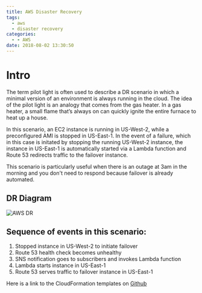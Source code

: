 ```yaml
---
title: AWS Disaster Recovery
tags:
  - aws
  - disaster recovery
categories:
  - - AWS
date: 2018-08-02 13:30:50
---
```


# Intro
The term pilot light is often used to describe a DR scenario in which a minimal version of an environment is always running in the cloud. The idea of the pilot light is an analogy that comes from the gas heater. In a gas heater, a small flame that’s always on can quickly ignite the entire furnace to heat up a house.

In this scenario, an EC2 instance is running in US-West-2, while a preconfigured AMI is stopped in US-East-1. In the event of a failure, which in this case is initated by stopping the running US-West-2 instance, the instance in US-East-1 is automatically started via a Lambda function and Route 53 redirects traffic to the failover instance. 

This scenario is particularly useful when there is an outage at 3am in the morning and you don't need to respond because failover is already automated. 

## DR Diagram
![AWS DR](https://user-images.githubusercontent.com/23042063/42403841-0408b49a-8139-11e8-8434-c13dac0b633f.png)

## Sequence of events in this scenario:
1. Stopped instance in US-West-2 to initiate failover
2. Route 53 health check becomes unhealthy
3. SNS notification goes to subscribers and invokes Lambda function
4. Lambda starts instance in US-East-1
5. Route 53 serves traffic to failover instance in US-East-1

Here is a link to the CloudFormation templates on [Github](https://github.com/bgreengo/aws-dr)

<!--
## DR Video Demo
{% youtube tXNWMlKe1Do %}
-->




